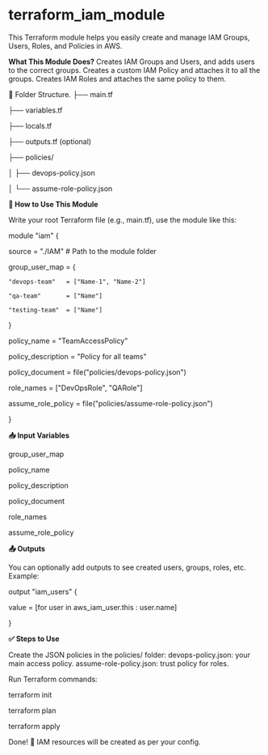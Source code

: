 # terraform_iam_module

This Terraform module helps you easily create and manage IAM Groups, Users, Roles, and Policies in AWS.

**What This Module Does?**
Creates IAM Groups and Users, and adds users to the correct groups.
Creates a custom IAM Policy and attaches it to all the groups.
Creates IAM Roles and attaches the same policy to them.

🧱 Folder Structure.
├── main.tf

├── variables.tf

├── locals.tf

├── outputs.tf (optional)

├── policies/

│   ├── devops-policy.json

│   └── assume-role-policy.json



**📌 How to Use This Module**

Write your root Terraform file (e.g., main.tf), use the module like this:

module "iam" {

  source = "./IAM"  # Path to the module folder
  
  group_user_map = {
  
    "devops-team"   = ["Name-1", "Name-2"]
    
    "qa-team"       = ["Name"]
    
    "testing-team"  = ["Name"]
    
  }
  
  policy_name        = "TeamAccessPolicy"
  
  policy_description = "Policy for all teams"
  
  policy_document    = file("policies/devops-policy.json")
  
  role_names         = ["DevOpsRole", "QARole"]
  
  assume_role_policy = file("policies/assume-role-policy.json")
  
}



**📥 Input Variables**

group_user_map	    

policy_name	        

policy_description	

policy_document	   

role_names	       

assume_role_policy	



**📤 Outputs**

You can optionally add outputs to see created users, groups, roles, etc. Example:

output "iam_users" {

  value = [for user in aws_iam_user.this : user.name]
  
}



**✅ Steps to Use**

Create the JSON policies in the policies/ folder:
devops-policy.json: your main access policy.
assume-role-policy.json: trust policy for roles.

Run Terraform commands:

terraform init

terraform plan

terraform apply


Done! 🎉 IAM resources will be created as per your config.

